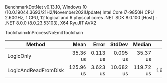 BenchmarkDotNet v0.13.10, Windows 10 (10.0.19044.3693/21H2/November2021Update)
Intel Core i7-9850H CPU 2.60GHz, 1 CPU, 12 logical and 6 physical cores
.NET SDK 8.0.100
[Host] : .NET 8.0.0 (8.0.23.53103), X64 RyuJIT AVX2

Toolchain=InProcessNoEmitToolchain

| Method               | Mean      | Error    | StdDev    | Median    | Gen0    | Gen1   | Allocated |
|--------------------- |----------:|---------:|----------:|----------:|--------:|-------:|----------:|
| LogicOnly            |  35.36 us | 0.113 us |  0.095 us |  35.37 us |       - |      - |         - |
| LogicAndReadFromDisk | 125.96 us | 3.623 us | 10.682 us | 119.72 us | 16.3574 | 2.6855 |  104012 B |